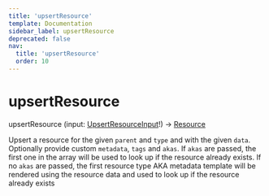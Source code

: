 ```yaml
---
title: 'upsertResource'
template: Documentation
sidebar_label: upsertResource
deprecated: false
nav:
  title: 'upsertResource'
  order: 10
---
```


# upsertResource

<div className="pb-4 font-roboto-slab text-lg"><span className="font-bold">upsertResource</span> <span style={{'fontWeight':400,'fontSize':'0.85em'}}>(input: <a href="/guardrails/docs/reference/graphql/input/UpsertResourceInput">UpsertResourceInput</a>!) &rarr; <a href="/guardrails/docs/reference/graphql/object/Resource">Resource</a></span>
</div>



Upsert a resource for the given `parent` and `type` and with the given `data`. Optionally provide custom `metadata`, `tags` and `akas`. If `akas` are passed, the first one in the array will be used to look up if the resource already exists. If no `akas` are passed, the first resource type AKA metadata template will be rendered using the resource data and used to look up if the resource already exists